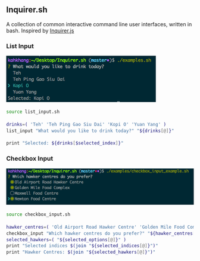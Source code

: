 ## Inquirer.sh

A collection of common interactive command line user interfaces, written in bash. Inspired by [Inquirer.js](https://github.com/SBoudrias/Inquirer.js)

### List Input
![List Input Example](screenshots/list_input.png "List Input Example")

```sh
source list_input.sh

drinks=( 'Teh' 'Teh Ping Gao Siu Dai' 'Kopi O' 'Yuan Yang' )
list_input "What would you like to drink today?" "${drinks[@]}"

print "Selected: ${drinks[$selected_index]}"
```

### Checkbox Input
![Checkbox Input Example](screenshots/checkbox_input.png "Checkbox Input Example")

```sh
source checkbox_input.sh

hawker_centres=( 'Old Airport Road Hawker Centre' 'Golden Mile Food Complex' 'Maxwell Food Centre' 'Newton Food Centre' )
checkbox_input "Which hawker centres do you prefer?" "${hawker_centres[@]}"
selected_hawkers=( "${selected_options[@]}" )
print "Selected indices $(join "${selected_indices[@]}")"
print "Hawker Centres: $(join "${selected_hawkers[@]}")"
```
